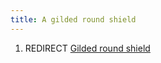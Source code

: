 ```yaml
---
title: A gilded round shield
---
```


1.  REDIRECT [Gilded round shield](Gilded_round_shield "wikilink")